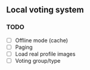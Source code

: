 ## Local voting system

### TODO
- [ ] Offline mode (cache)
- [ ] Paging
- [ ] Load real profile images
- [ ] Voting group/type
